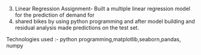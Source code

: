 3.	Linear Regression Assignment- Built a multiple linear regression model for the prediction of demand for
4.	shared bikes by using  python programming and after model building and residual analysis made predictions on the test set.

Technologies used :- python programming,matplotlib,seaborn,pandas, numpy

